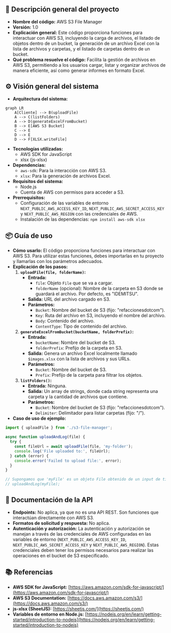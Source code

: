 ## 📄 Descripción general del proyecto

- **Nombre del código:** AWS S3 File Manager
- **Versión:** 1.0
- **Explicación general:** Este código proporciona funciones para interactuar con AWS S3, incluyendo la carga de archivos, el listado de objetos dentro de un bucket, la generación de un archivo Excel con la lista de archivos y carpetas, y el listado de carpetas dentro de un bucket.
- **Qué problema resuelve el código:** Facilita la gestión de archivos en AWS S3, permitiendo a los usuarios cargar, listar y organizar archivos de manera eficiente, así como generar informes en formato Excel.

## ⚙️ Visión general del sistema

- **Arquitectura del sistema:**

```mermaid
graph LR
    A[Cliente] --> B(uploadFile)
    A --> C(listFolders)
    A --> D(generateExcelFromBucket)
    B --> E[AWS S3 Bucket]
    C --> E
    D --> E
    D --> F[XLSX.writeFile]
```

- **Tecnologías utilizadas:**
  - AWS SDK for JavaScript
  - xlsx (js-xlsx)
- **Dependencias:**
  - `aws-sdk`: Para la interacción con AWS S3.
  - `xlsx`: Para la generación de archivos Excel.
- **Requisitos del sistema:**
  - Node.js
  - Cuenta de AWS con permisos para acceder a S3.
- **Prerrequisitos:**
  - Configuración de las variables de entorno `NEXT_PUBLIC_AWS_ACCESS_KEY_ID`, `NEXT_PUBLIC_AWS_SECRET_ACCESS_KEY` y `NEXT_PUBLIC_AWS_REGION` con las credenciales de AWS.
  - Instalación de las dependencias: `npm install aws-sdk xlsx`

## 📦 Guía de uso

- **Cómo usarlo:** El código proporciona funciones para interactuar con AWS S3. Para utilizar estas funciones, debes importarlas en tu proyecto y llamarlas con los parámetros adecuados.
- **Explicación de los pasos:**
  1. **`uploadFile(file, folderName)`:**
     - **Entrada:**
       - `file`: Objeto `File` que se va a cargar.
       - `folderName` (opcional): Nombre de la carpeta en S3 donde se guardará el archivo. Por defecto, es "IDEMITSU".
     - **Salida:** URL del archivo cargado en S3.
     - **Parámetros:**
       - `Bucket`: Nombre del bucket de S3 (fijo: "refaccionesdotcom").
       - `Key`: Ruta del archivo en S3, incluyendo el nombre del archivo.
       - `Body`: Contenido del archivo.
       - `ContentType`: Tipo de contenido del archivo.
  2. **`generateExcelFromBucket(bucketName, folderPrefix)`:**
     - **Entrada:**
       - `bucketName`: Nombre del bucket de S3.
       - `folderPrefix`: Prefijo de la carpeta en S3.
     - **Salida:** Genera un archivo Excel localmente llamado `$images.xlsx` con la lista de archivos y sus URLs.
     - **Parámetros:**
       - `Bucket`: Nombre del bucket de S3.
       - `Prefix`: Prefijo de la carpeta para filtrar los objetos.
  3. **`listFolders()`:**
     - **Entrada:** Ninguna.
     - **Salida:** Un array de strings, donde cada string representa una carpeta y la cantidad de archivos que contiene.
     - **Parámetros:**
       - `Bucket`: Nombre del bucket de S3 (fijo: "refaccionesdotcom").
       - `Delimiter`: Delimitador para listar carpetas (fijo: "/").
- **Caso de uso de ejemplo:**

```javascript
import { uploadFile } from './s3-file-manager';

async function uploadAndLog(file) {
  try {
    const fileUrl = await uploadFile(file, 'my-folder');
    console.log('File uploaded to:', fileUrl);
  } catch (error) {
    console.error('Failed to upload file:', error);
  }
}

// Supongamos que 'myFile' es un objeto File obtenido de un input de tipo file
// uploadAndLog(myFile);
```

## 🔐 Documentación de la API

- **Endpoints:** No aplica, ya que no es una API REST. Son funciones que interactúan directamente con AWS S3.
- **Formatos de solicitud y respuesta:** No aplica.
- **Autenticación y autorización:** La autenticación y autorización se manejan a través de las credenciales de AWS configuradas en las variables de entorno (`NEXT_PUBLIC_AWS_ACCESS_KEY_ID`, `NEXT_PUBLIC_AWS_SECRET_ACCESS_KEY` y `NEXT_PUBLIC_AWS_REGION`).  Estas credenciales deben tener los permisos necesarios para realizar las operaciones en el bucket de S3 especificado.

## 📚 Referencias

- **AWS SDK for JavaScript:** [https://aws.amazon.com/sdk-for-javascript/](https://aws.amazon.com/sdk-for-javascript/)
- **AWS S3 Documentation:** [https://docs.aws.amazon.com/s3/](https://docs.aws.amazon.com/s3/)
- **js-xlsx (SheetJS):** [https://sheetjs.com/](https://sheetjs.com/)
- **Variables de entorno en Node.js:** [https://nodejs.org/en/learn/getting-started/introduction-to-nodejs](https://nodejs.org/en/learn/getting-started/introduction-to-nodejs)
